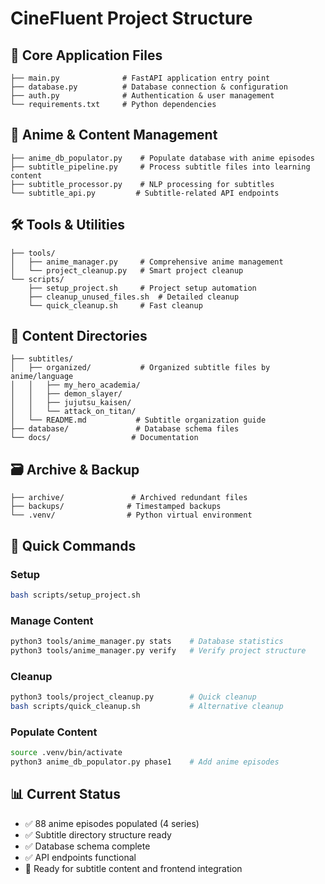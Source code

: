 # CineFluent Project Structure

## 🎯 Core Application Files
```
├── main.py              # FastAPI application entry point
├── database.py          # Database connection & configuration
├── auth.py              # Authentication & user management
└── requirements.txt     # Python dependencies
```

## 🎌 Anime & Content Management
```
├── anime_db_populator.py    # Populate database with anime episodes
├── subtitle_pipeline.py     # Process subtitle files into learning content
├── subtitle_processor.py    # NLP processing for subtitles
└── subtitle_api.py         # Subtitle-related API endpoints
```

## 🛠️ Tools & Utilities
```
├── tools/
│   ├── anime_manager.py     # Comprehensive anime management
│   └── project_cleanup.py   # Smart project cleanup
└── scripts/
    ├── setup_project.sh     # Project setup automation
    ├── cleanup_unused_files.sh  # Detailed cleanup
    └── quick_cleanup.sh     # Fast cleanup
```

## 📁 Content Directories
```
├── subtitles/
│   ├── organized/           # Organized subtitle files by anime/language
│   │   ├── my_hero_academia/
│   │   ├── demon_slayer/
│   │   ├── jujutsu_kaisen/
│   │   └── attack_on_titan/
│   └── README.md           # Subtitle organization guide
├── database/               # Database schema files
└── docs/                  # Documentation
```

## 🗃️ Archive & Backup
```
├── archive/               # Archived redundant files
├── backups/              # Timestamped backups
└── .venv/                # Python virtual environment
```

## 🚀 Quick Commands

### Setup
```bash
bash scripts/setup_project.sh
```

### Manage Content
```bash
python3 tools/anime_manager.py stats    # Database statistics
python3 tools/anime_manager.py verify   # Verify project structure
```

### Cleanup
```bash
python3 tools/project_cleanup.py        # Quick cleanup
bash scripts/quick_cleanup.sh           # Alternative cleanup
```

### Populate Content
```bash
source .venv/bin/activate
python3 anime_db_populator.py phase1    # Add anime episodes
```

## 📊 Current Status
- ✅ 88 anime episodes populated (4 series)
- ✅ Subtitle directory structure ready
- ✅ Database schema complete
- ✅ API endpoints functional
- 🎯 Ready for subtitle content and frontend integration
